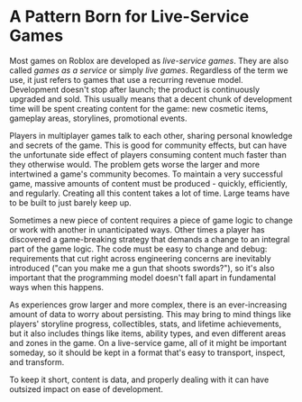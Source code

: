 # A Pattern Born for Live-Service Games

Most games on Roblox are developed as *live-service games*. They are also called *games as a service* or simply *live games*. Regardless of the term we use, it just refers to games that use a recurring revenue model. Development doesn't stop after launch; the product is continuously upgraded and sold. This usually means that a decent chunk of development time will be spent creating content for the game: new cosmetic items, gameplay areas, storylines, promotional events.

Players in multiplayer games talk to each other, sharing personal knowledge and secrets of the game. This is good for community effects, but can have the unfortunate side effect of players consuming content much faster than they otherwise would. The problem gets worse the larger and more intertwined a game's community becomes. To maintain a very successful game, massive amounts of content must be produced - quickly, efficiently, and regularly. Creating all this content takes a lot of time. Large teams have to be built to just barely keep up.

Sometimes a new piece of content requires a piece of game logic to change or work with another in unanticipated ways. Other times a player has discovered a game-breaking strategy that demands a change to an integral part of the game logic. The code must be easy to change and debug: requirements that cut right across engineering concerns are inevitably introduced ("can you make me a gun that shoots swords?"), so it's also important that the programming model doesn't fall apart in fundamental ways when this happens.

As experiences grow larger and more complex, there is an ever-increasing amount of data to worry about persisting. This may bring to mind things like players' storyline progress, collectibles, stats, and lifetime achievements, but it also includes things like items, ability types, and even different areas and zones in the game. On a live-service game, all of it might be important someday, so it should be kept in a format that's easy to transport, inspect, and transform.

To keep it short, content is data, and properly dealing with it can have outsized impact on ease of development.
